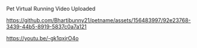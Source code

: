 Pet Virtual Running Video Uploaded

https://github.com/Bhartibunny21/petname/assets/156483997/92e23768-3439-44b5-8919-5837c0a7a121


https://youtu.be/-gk1qxjrO4o
